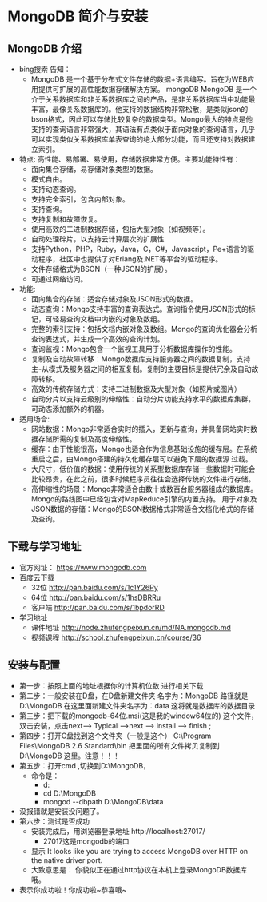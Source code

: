 # MongoDB 简介与安装
## MongoDB 介绍
- bing搜索 告知：
    - MongoDB  是一个基于分布式文件存储的数据+语言编写。旨在为WEB应用提供可扩展的高性能数据存储解决方案。 mongoDB MongoDB  是一个介于关系数据库和非关系数据库之间的产品，是非关系数据库当中功能最丰富，最像关系数据库的。他支持的数据结构非常松散，是类似json的bson格式，因此可以存储比较复杂的数据类型。Mongo最大的特点是他支持的查询语言非常强大，其语法有点类似于面向对象的查询语言，几乎可以实现类似关系数据库单表查询的绝大部分功能，而且还支持对数据建立索引。
- 特点:
  高性能、易部署、易使用，存储数据非常方便。主要功能特性有：
    * 面向集合存储，易存储对象类型的数据。
    * 模式自由。
    * 支持动态查询。
    * 支持完全索引，包含内部对象。
    * 支持查询。
    * 支持复制和故障恢复。
    * 使用高效的二进制数据存储，包括大型对象（如视频等）。
    * 自动处理碎片，以支持云计算层次的扩展性
    * 支持Python，PHP，Ruby，Java，C，C#，Javascript，Pe+语言的驱动程序，社区中也提供了对Erlang及.NET等平台的驱动程序。
    * 文件存储格式为BSON（一种JSON的扩展）。
    * 可通过网络访问。
- 功能:
    * 面向集合的存储：适合存储对象及JSON形式的数据。
    * 动态查询：Mongo支持丰富的查询表达式。查询指令使用JSON形式的标记，可轻易查询文档中内嵌的对象及数组。
    * 完整的索引支持：包括文档内嵌对象及数组。Mongo的查询优化器会分析查询表达式，并生成一个高效的查询计划。
    * 查询监视：Mongo包含一个监视工具用于分析数据库操作的性能。
    * 复制及自动故障转移：Mongo数据库支持服务器之间的数据复制，支持主-从模式及服务器之间的相互复制。复制的主要目标是提供冗余及自动故障转移。
    * 高效的传统存储方式：支持二进制数据及大型对象（如照片或图片）
    * 自动分片以支持云级别的伸缩性：自动分片功能支持水平的数据库集群，可动态添加额外的机器。
- 适用场合:
    * 网站数据：Mongo非常适合实时的插入，更新与查询，并具备网站实时数据存储所需的复制及高度伸缩性。
    * 缓存：由于性能很高，Mongo也适合作为信息基础设施的缓存层。在系统重启之后，由Mongo搭建的持久化缓存层可以避免下层的数据源 过载。
    * 大尺寸，低价值的数据：使用传统的关系型数据库存储一些数据时可能会比较昂贵，在此之前，很多时候程序员往往会选择传统的文件进行存储。
    * 高伸缩性的场景：Mongo非常适合由数十或数百台服务器组成的数据库。Mongo的路线图中已经包含对MapReduce引擎的内置支持。
  用于对象及JSON数据的存储：Mongo的BSON数据格式非常适合文档化格式的存储及查询。  

## 下载与学习地址   
- 官方网址： https://www.mongodb.com
- 百度云下载 
    + 32位 http://pan.baidu.com/s/1c1Y26Py
    + 64位 http://pan.baidu.com/s/1hsDBRRu
    + 客户端 http://pan.baidu.com/s/1bpdorRD
- 学习地址        
    * 课件地址 http://node.zhufengpeixun.cn/md/NA.mongodb.md
    * 视频课程 http://school.zhufengpeixun.cn/course/36
    
## 安装与配置
- 第一步：按照上面的地址根据你的计算机位数 进行相关下载
- 第二步：一般安装在D盘，在D盘新建文件夹 名字为：MongoDB 路径就是D:\MongoDB 在这里面新建文件夹名字为：data 这将就是数据库的数据目录
- 第三步：把下载的mongodb-64位.msi(这是我的window64位的) 这个文件，双击安装，点击next--> Typical -->next --> install --> finish ;
- 第四步：打开C盘找到这个文件夹（一般是这个） C:\Program Files\MongoDB 2.6 Standard\bin 把里面的所有文件拷贝复制到 D:\MongoDB 这里。注意！！！
- 第五步：打开cmd ,切换到D:\MongoDB，
    + 命令是： 
        * d:
        * cd D:\MongoDB
        * mongod --dbpath D:\MongoDB\data
- 没报错就是安装没问题了。
- 第六步：测试是否成功
    + 安装完成后，用浏览器登录地址 http://localhost:27017/
        * 27017这是mongodb的端口
    + 显示 It looks like you are trying to access MongoDB over HTTP on the native driver port.
    + 大致意思是： 你貌似正在通过http协议在本机上登录MongoDB数据库哦。
- 表示你成功啦！你成功啦~恭喜哦~